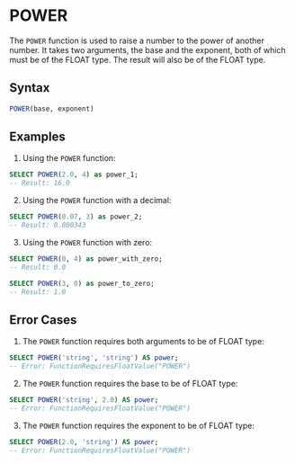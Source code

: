 # POWER

The `POWER` function is used to raise a number to the power of another number. It takes two arguments, the base and the exponent, both of which must be of the FLOAT type. The result will also be of the FLOAT type.

## Syntax

```sql
POWER(base, exponent)
```

## Examples

1. Using the `POWER` function:

```sql
SELECT POWER(2.0, 4) as power_1;
-- Result: 16.0
```

2. Using the `POWER` function with a decimal:

```sql
SELECT POWER(0.07, 3) as power_2;
-- Result: 0.000343
```

3. Using the `POWER` function with zero:

```sql
SELECT POWER(0, 4) as power_with_zero;
-- Result: 0.0

SELECT POWER(3, 0) as power_to_zero;
-- Result: 1.0
```

## Error Cases

1. The `POWER` function requires both arguments to be of FLOAT type:

```sql
SELECT POWER('string', 'string') AS power;
-- Error: FunctionRequiresFloatValue("POWER")
```

2. The `POWER` function requires the base to be of FLOAT type:

```sql
SELECT POWER('string', 2.0) AS power;
-- Error: FunctionRequiresFloatValue("POWER")
```

3. The `POWER` function requires the exponent to be of FLOAT type:

```sql
SELECT POWER(2.0, 'string') AS power;
-- Error: FunctionRequiresFloatValue("POWER")
```